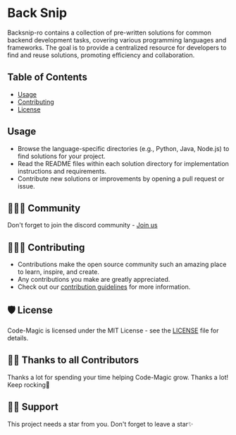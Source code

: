 # Back Snip

Backsnip-ro contains a collection of pre-written solutions for common backend development tasks, covering various programming languages and frameworks. The goal is to provide a centralized resource for developers to find and reuse solutions, promoting efficiency and collaboration.

## Table of Contents

- [Usage](#usage)
- [Contributing](#contributing)
- [License](#license)

## Usage

- Browse the language-specific directories (e.g., Python, Java, Node.js) to find solutions for your project.
- Read the README files within each solution directory for implementation instructions and requirements.
- Contribute new solutions or improvements by opening a pull request or issue.

## 👨‍👩‍👦 Community

Don't forget to join the discord community - [Join us](https://chat.whatsapp.com/Ggt9uQGrGg3K2XeqcMhCCs)

## 👩🏽‍💻 Contributing

- Contributions make the open source community such an amazing place to learn, inspire, and create.
- Any contributions you make are greatly appreciated.
- Check out our [contribution guidelines](/CONTRIBUTING.md) for more information.

## 🛡️ License

Code-Magic is licensed under the MIT License - see the [LICENSE](LICENSE) file for details.

## 💪🏽 Thanks to all Contributors

Thanks a lot for spending your time helping Code-Magic grow. Thanks a lot! Keep rocking🍻

<!-- [![Contributors](https://contrib.rocks/image?repo=Dun-sin/Code-Magic)](https://github.com/Dun-sin/Code-Magic/graphs/contributors) -->

## 🙏🏽 Support

This project needs a star️ from you. Don't forget to leave a star✨

